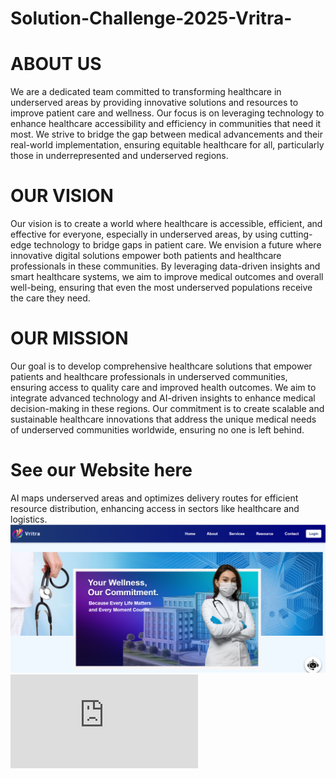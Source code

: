 # Solution-Challenge-2025-Vritra-
<h1>ABOUT US</h1>

<p>We are a dedicated team committed to transforming healthcare in underserved areas by providing innovative solutions and resources to improve patient care and wellness. Our focus is on leveraging technology to enhance healthcare accessibility and efficiency in communities that need it most. We strive to bridge the gap between medical advancements and their real-world implementation, ensuring equitable healthcare for all, particularly those in underrepresented and underserved regions.</p>

<h1>OUR VISION</h1>
<p>Our vision is to create a world where healthcare is accessible, efficient, and effective for everyone, especially in underserved areas, by using cutting-edge technology to bridge gaps in patient care. We envision a future where innovative digital solutions empower both patients and healthcare professionals in these communities. By leveraging data-driven insights and smart healthcare systems, we aim to improve medical outcomes and overall well-being, ensuring that even the most underserved populations receive the care they need.</p>

<h1>OUR MISSION</h1>

<p>Our goal is to develop comprehensive healthcare solutions that empower patients and healthcare professionals in underserved communities, ensuring access to quality care and improved health outcomes. We aim to integrate advanced technology and AI-driven insights to enhance medical decision-making in these regions. Our commitment is to create scalable and sustainable healthcare innovations that address the unique medical needs of underserved communities worldwide, ensuring no one is left behind.</p>

<h1>See our Website here</h1>
<div id="material1"> AI maps underserved areas and optimizes delivery routes for efficient resource distribution, enhancing access in sectors like healthcare and logistics.<div class="video-container" onclick="playVideo()">
        <img src="Screenshot (184).png" alt="Video Thumbnail" id="thumbnail">
        <iframe id="youtubeVideo" src="https://youtu.be/wWzODZN3-Ec?feature=shared" frameborder="0" allowfullscreen >Video here</iframe>
    </div>
       
